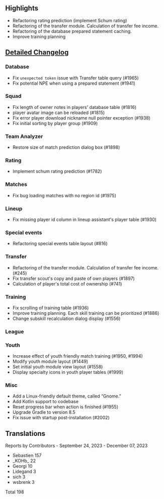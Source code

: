 

## Highlights
* Refactoring rating prediction (implement Schum rating)
* Refactoring of the transfer module. Calculation of transfer fee income.
* Refactoring of the database prepared statement caching.
* Improve training planning

## [Detailed Changelog](https://github.com/ho-dev/HattrickOrganizer/issues?q=milestone%3A8.0)

### Database
* Fix `unexpected token` issue with Transfer table query (#1965)
* Fix potential NPE when using a prepared statement (#1941)

### Squad
* Fix length of owner notes in players' database table (#1816)
* player avatar image can be reloaded (#1815)
* Fix error player download nickname null pointer exception (#1938)
* Fix initial sorting by player group (#1909)

### Team Analyzer
* Restore size of match prediction dialog box (#1898)

### Rating
* Implement schum rating prediction (#1782)

### Matches
* Fix bug loading matches with no region id (#1975)

### Lineup
* Fix missing player id column in lineup assistant's player table (#1930)

### Special events
* Refactoring special events table layout (#816)

### Transfer
* Refactoring of the transfer module. Calculation of transfer fee income. (#245)
* Fix transfer scout's copy and paste of own players (#1897)
* Calculation of player's total cost of ownership (#741)

### Training
* Fix scrolling of training table (#1936)
* Improve training planning. Each skill training can be prioritized (#1886)
* Change subskill recalculation dialog display (#1556)

### League

### Youth
* Increase effect of youth friendly match training (#1950, #1994)
* Modify youth module layout (#1449)
* Set initial youth module view layout (#1558)
* Display specialty icons in youth player tables (#1999)

### Misc
* Add a Linux-friendly default theme, called “Gnome.”
* Add Kotlin support to codebase
* Reset progress bar when action is finished (#1955)
* Upgrade Gradle to version 8.5
* Fix issue with startup post-installation (#2002)

## Translations

Reports by Contributors - September 24, 2023 - December 07, 2023

* Sebastien 157
* \_KOHb\_ 22
* Georgi 10
* Lidegand 3
* sich 3
* wsbrenk 3

Total 198
